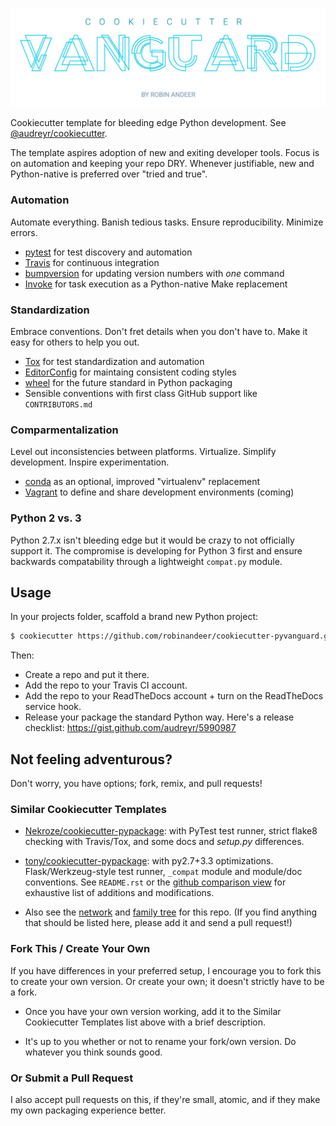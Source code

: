 ![Header logo](artwork/header@2x.png)

Cookiecutter template for bleeding edge Python development. See [@audreyr/cookiecutter][cookiecutter].

The template aspires adoption of new and exiting developer tools. Focus is on automation and keeping your repo DRY. Whenever justifiable, new and Python-native is preferred over "tried and true".

### Automation
Automate everything. Banish tedious tasks. Ensure reproducibility. Minimize errors.

- [pytest][pytest] for test discovery and automation
- [Travis][travis] for continuous integration
- [bumpversion][bumpversion] for updating version numbers with *one* command
- [Invoke][invoke] for task execution as a Python-native Make replacement

### Standardization
Embrace conventions. Don't fret details when you don't have to. Make it easy for others to help you out.

- [Tox][tox] for test standardization and automation
- [EditorConfig][editorconfig] for maintaing consistent coding styles
- [wheel][wheel] for the future standard in Python packaging
- Sensible conventions with first class GitHub support like ``CONTRIBUTORS.md``

### Comparmentalization
Level out inconsistencies between platforms. Virtualize. Simplify development. Inspire experimentation.

- [conda][conda] as an optional, improved "virtualenv" replacement
- [Vagrant][vagrant] to define and share development environments (coming)

### Python 2 vs. 3
Python 2.7.x isn't bleeding edge but it would be crazy to not officially support it. The compromise is developing for Python 3 first and ensure backwards compatability through a lightweight ``compat.py`` module.


## Usage
In your projects folder, scaffold a brand new Python project:

```bash
$ cookiecutter https://github.com/robinandeer/cookiecutter-pyvanguard.git
```

Then:

* Create a repo and put it there.
* Add the repo to your Travis CI account.
* Add the repo to your ReadTheDocs account + turn on the ReadTheDocs service hook.
* Release your package the standard Python way. Here's a release checklist: https://gist.github.com/audreyr/5990987

## Not feeling adventurous?
Don't worry, you have options; fork, remix, and pull requests!

### Similar Cookiecutter Templates

* [Nekroze/cookiecutter-pypackage][nekroze]: with PyTest test runner, strict flake8 checking with Travis/Tox, and some docs and *setup.py* differences.

* [tony/cookiecutter-pypackage][tony]: with py2.7+3.3 optimizations. Flask/Werkzeug-style test runner, ``_compat`` module and module/doc conventions. See ``README.rst`` or the [github comparison view][github-comparison] for exhaustive list of additions and modifications.

* Also see the [network][network] and [family tree][family-tree] for this repo. (If you find anything that should be listed here, please add it and send a pull request!)

### Fork This / Create Your Own
If you have differences in your preferred setup, I encourage you to fork this
to create your own version. Or create your own; it doesn't strictly have to
be a fork.

* Once you have your own version working, add it to the Similar Cookiecutter
  Templates list above with a brief description.

* It's up to you whether or not to rename your fork/own version. Do whatever
  you think sounds good.

### Or Submit a Pull Request
I also accept pull requests on this, if they're small, atomic, and if they
make my own packaging experience better.


[bumpversion]: https://github.com/peritus/bumpversion
[conda]: http://conda.pydata.org/docs/
[cookiecutter]: https://github.com/audreyr/cookiecutter
[editorconfig]: http://editorconfig.org/
[family-tree]: https://github.com/robinandeer/cookiecutter-pyvanguard/network/members
[github-comparison]: https://github.com/tony/cookiecutter-pypackage/compare/robinandeer:master...master
[inspiration]: http://thenounproject.com/term/cutting-edge/14935/
[invoke]: http://invoke.readthedocs.org/en/latest/
[nekroze]: https://github.com/Nekroze/cookiecutter-pypackage
[network]: https://github.com/robinandeer/cookiecutter-pyvanguard/network
[pytest]: http://pytest.org/latest/
[tony]: https://github.com/tony/cookiecutter-pypackage
[tox]: http://tox.readthedocs.org/en/latest/
[travis]: https://travis-ci.org/
[vagrant]: http://www.vagrantup.com/
[wheel]: http://wheel.readthedocs.org/en/latest/
